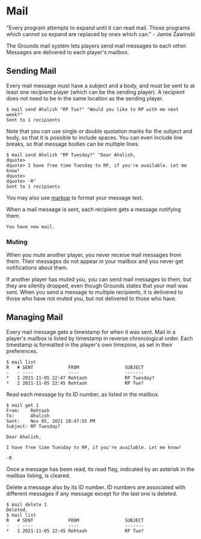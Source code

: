 # Mail

"Every program attempts to expand until it can read mail. Those programs which cannot so expand are replaced by ones which can." - Jamie Zawinski

The Grounds mail system lets players send mail messages to each other. Messages are delivered to each player's mailbox.

## Sending Mail

Every mail message must have a subject and a body, and must be sent to at least one recipient player (which can be the sending player). A recipient does not need to be in the same location as the sending player.

```
$ mail send Ahalish "RP Tue?" "Would you like to RP with me next week?"
Sent to 1 recipients
```

Note that you can use single or double quotation marks for the subject and body, so that it is possible to include spaces. You can even include line breaks, so that message bodies can be multiple lines.

```
$ mail send Ahalish "RP Tuesday?" "Dear Ahalish,
dquote>
dquote> I have free time Tuesday to RP, if you're available. Let me know!
dquote>
dquote> -R"
Sent to 1 recipients
```

You may also use [markup](markup.md) to format your message text.

When a mail message is sent, each recipient gets a message notifying them.

```
You have new mail.
```

### Muting

When you mute another player, you never receive mail messages from them. Their messages do not appear in your mailbox and you never get notifications about them.

If another player has muted you, you can send mail messages to them, but they are silently dropped, even though Grounds states that your mail was sent. When you send a message to multiple recipients, it is delivered to those who have not muted you, but not delivered to those who have.

## Managing Mail

Every mail message gets a timestamp for when it was sent. Mail in a player's mailbox is listed by timestamp in reverse chronological order. Each timestamp is formatted in the player's own timezone, as set in their preferences.

```
$ mail list
R   # SENT             FROM                 SUBJECT
-   - ----             ----                 -------
*   1 2021-11-05 22:47 Rehtaoh              RP Tuesday?
*   2 2021-11-05 22:45 Rehtaoh              RP Tue?
```

Read each message by its ID number, as listed in the mailbox.

```
$ mail get 1
From:    Rehtaoh
To:      Ahalish
Sent:    Nov 05, 2021 10:47:55 PM
Subject: RP Tuesday?

Dear Ahalish,

I have free time Tuesday to RP, if you're available. Let me know!

-R
```

Once a message has been read, its read flag, indicated by an asterisk in the mailbox listing, is cleared.

Delete a message also by its ID number. ID numbers are associated with different messages if any message except for the last one is deleted.

```
$ mail delete 1
Deleted.
$ mail list
R   # SENT             FROM                 SUBJECT
-   - ----             ----                 -------
*   1 2021-11-05 22:45 Rehtaoh              RP Tue?
```
